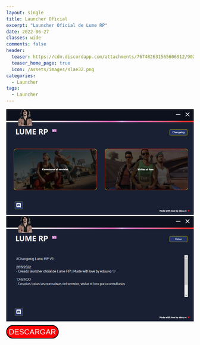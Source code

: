 ```yaml
---
layout: single
title: Launcher Oficial
excerpt: "Launcher Oficial de Lume RP"
date: 2022-06-27
classes: wide
comments: false
header:
  teaser: https://cdn.discordapp.com/attachments/767482631565606912/902219664803921970/2121.png
  teaser_home_page: true
  icon: /assets/images/slae32.png
categories:
  - Launcher
tags:  
  - Launcher
---
```

        
![](/assets/images/post7/launcher1.png)
![](/assets/images/post7/launcher2.png)

<a class="boton2" style="text-decoration: none;  padding: 5px;  font-weight: 6;  font-family: Comic Sans MS,arial; font-size: 20px; color: #ffffff;  background-color: #ff0000; border-radius: 50px; border: 2px solid #000000;" href="/assets/launcher/Lume-RP.exe" download="Redes_Repaso.pkt">DESCARGAR</a>
